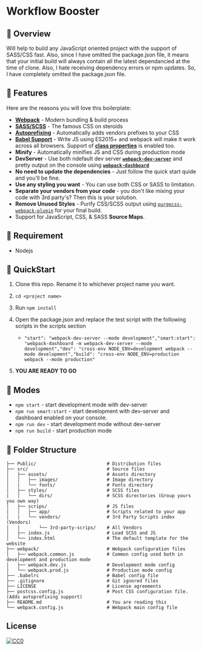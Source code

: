 # Workflow Booster

## :balloon: Overview

Will help to build any JavaScript oriented project with the support of SASS/CSS fast. Also, since I have omitted the package.json file, it means that your initial build will always contain all the latest dependancied at the time of clone. Also, I hate receiving dependency errors or npm updates. So, I have completely omitted the package.json file.

## :mega: Features

Here are the reasons you will love this boilerplate:

- **[Webpack](https://webpack.js.org/)** - Modern bundling & build process
- **[SASS/SCSS](https://sass-lang.com/)** - The famous CSS on steroids
- **[Autoprefixing](https://autoprefixer.github.io/)** - Automatically adds vendors prefixes to your CSS
- **[Babel Support](https://babeljs.io/)** - Write JS using ES2015+ and webpack will make it work across all browsers. Support of **[class properties](https://babeljs.io/docs/en/babel-plugin-proposal-class-properties)** is enabled too.
- **Minify** - Automatically minifies JS and CSS during production mode
- **DevServer** - Use both ndefault dev server **[`webpack-dev-server`](https://webpack.js.org/configuration/dev-server/)** and pretty output on the console using **[`webpack-dashboard`](https://www.npmjs.com/package/webpack-dashboard)**
- **No need to update the dependencies** - Just follow the quick start quide and you'll be fine.
- **Use any styling you want** - You can use both CSS or SASS to limitation.
- **Separate your vendors from your code** - you don't like mixing your code with 3rd party's? Then this is your solution.
- **Remove Unused Styles** - Purify CSS/SCSS output using [`purgecss-webpack-plugin`]("https://purgecss.com/plugins/webpack.html#installation") for your final build.
- Support for JavaScript, CSS, & SASS **Source Maps**.

## :anger: Requirement

- Nodejs

## :scroll: QuickStart

1. Clone this repo. Rename it to whichever project name you want.
2. `cd <project name>`
3. Run `npm install`
4. Open the package.json and replace the test script with the following scripts in the scripts section

   - `"start": "webpack-dev-server --mode development","smart:start": "webpack-dashboard -m webpack-dev-server --mode development","dev": "cross-env NODE_ENV=development webpack --mode development","build": "cross-env NODE_ENV=production webpack --mode production"`

5. **YOU ARE READY TO GO**

## :volcano: Modes

- `npm start` - start development mode with dev-server
- `npm run smart:start` - start development with dev-server and dashboard enabled on your console.
- `npm run dev` - start development mode without dev-server
- `npm run build` - start production mode

## :orange_book: Folder Structure

    ├── Public/                          # Distribution files
    ├── src/                             # Source files
    │   ├── assets/                      # Assets directory
    │   │   ├── images/                  # Image directory
    │   |   └── fonts/                   # Fonts directory
    │   ├── styles/                      # SCSS files
    |   │   └── dirs/                    # SCSS directories (Group yours you own way)
    │   ├── scrips/                      # JS files
    |   │   ├── app/                     # Scripts related to your app
    │   |   └── vendors/                 # 3rd Party Scripts index (Vendors)
    │   |       └── 3rd-party-scrips/    # All Vendors
    │   ├── index.js                     # Load SCSS and JS
    │   └── index.html                   # The default template for the website
    ├── webpack/                         # Webpack configuration files
    │   ├── webpack.common.js            # Common config used both in development and production mode
    │   ├── webpack.dev.js               # Development mode config
    │   └── webpack.prod.js              # Production mode config
    ├── .babelrc                         # Babel config file
    ├── .gitignore                       # Git ignored files
    ├── LICENSE                          # License agreements
    ├── postcss.config.js                # Post CSS configuration file. (Adds autoprefixing support)
    ├── README.md                        # You are reading this
    └── webpack.config.js                # Webpack main config file

## License

[![CC0](http://mirrors.creativecommons.org/presskit/buttons/88x31/svg/cc-zero.svg)](https://creativecommons.org/publicdomain/zero/1.0/)
